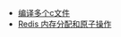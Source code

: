 * [编译多个c文件](https://zhoupro.github.io/compile-multi-file/)
* [Redis 内存分配和原子操作](https://zhoupro.github.io/malloc/)
